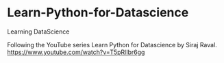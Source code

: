 # Learn-Python-for-Datascience
Learning DataScience

Following the YouTube series Learn Python for Datascience by Siraj Raval.
https://www.youtube.com/watch?v=T5pRlIbr6gg
